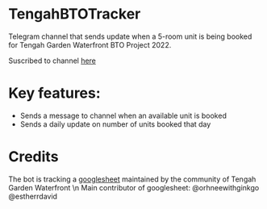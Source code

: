 # TengahBTOTracker

Telegram channel that sends update when a 5-room unit is being booked for Tengah Garden Waterfront BTO Project 2022.

Suscribed to channel [here](https://t.me/tengahgwf5)

# Key features:
* Sends a message to channel when an available unit is booked 
* Sends a daily update on number of units booked that day

# Credits
The bot is tracking a [googlesheet](https://docs.google.com/spreadsheets/d/1OThhPsNi2wgh1JhRYPp6-lYYS_W2z1iBHJYugAmc9mg/edit?usp=sharing) maintained by the community of Tengah Garden Waterfront \n
Main contributor of googlesheet: @orhneewithginkgo @estherrdavid 
